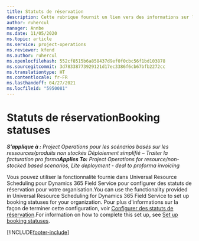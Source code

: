 ```yaml
---
title: Statuts de réservation
description: Cette rubrique fournit un lien vers des informations sur la façon de configurer des statuts de réservation pour Project Operations.
author: ruhercul
manager: Annbe
ms.date: 11/05/2020
ms.topic: article
ms.service: project-operations
ms.reviewer: kfend
ms.author: ruhercul
ms.openlocfilehash: 552cf8515b6a858437d9ef0f0cbc56f1bd103878
ms.sourcegitcommit: 3d78338773929121d17ec3386f6cb67bfb2272cc
ms.translationtype: HT
ms.contentlocale: fr-FR
ms.lasthandoff: 04/27/2021
ms.locfileid: "5950081"
---
```

# <a name="booking-statuses"></a><span data-ttu-id="3b722-103">Statuts de réservation</span><span class="sxs-lookup"><span data-stu-id="3b722-103">Booking statuses</span></span>

<span data-ttu-id="3b722-104">_**S’applique à :** Project Operations pour les scénarios basés sur les ressources/produits non stockés Déploiement simplifié – Traiter la facturation pro forma_</span><span class="sxs-lookup"><span data-stu-id="3b722-104">_**Applies To:** Project Operations for resource/non-stocked based scenarios, Lite deployment - deal to proforma invoicing_</span></span>

<span data-ttu-id="3b722-105">Vous pouvez utiliser la fonctionnalité fournie dans Universal Resource Scheduling pour Dynamics 365 Field Service pour configurer des statuts de réservation pour votre organisation.</span><span class="sxs-lookup"><span data-stu-id="3b722-105">You can use the functionality provided in Universal Resource Scheduling for Dynamics 365 Field Service to set up booking statuses for your organization.</span></span> <span data-ttu-id="3b722-106">Pour plus d'informations sur la façon de terminer cette configuration, voir [Configurer des statuts de réservation](/dynamics365/field-service/set-up-booking-statuses).</span><span class="sxs-lookup"><span data-stu-id="3b722-106">For information on how to complete this set up, see [Set up booking statuses](/dynamics365/field-service/set-up-booking-statuses).</span></span>


[!INCLUDE[footer-include](../includes/footer-banner.md)]